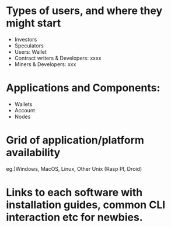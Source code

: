 # Types of users, and where they might start
* Investors
* Speculators
* Users: Wallet
* Contract writers & Developers: xxxx
* Miners & Developers: xxx

# Applications and Components: 
* Wallets
* Account
* Nodes 

# Grid of application/platform availability
eg.)Windows, MacOS, Linux, Other Unix (Rasp PI, Droid)
# Links to each software with installation guides, common CLI interaction etc for newbies.
